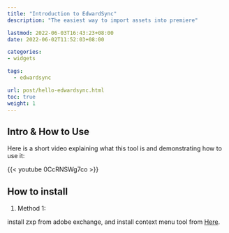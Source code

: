 ```yaml
---
title: "Introduction to EdwardSync"
description: "The easiest way to import assets into premiere"

lastmod: 2022-06-03T16:43:23+08:00
date: 2022-06-02T11:52:03+08:00

categories:
- widgets

tags:
  - edwardsync

url: post/hello-edwardsync.html
toc: true
weight: 1
---
```


## Intro & How to Use

Here is a short video explaining what this tool is and demonstrating how to use it:

{{< youtube 0CcRNSWg7co >}}


## How to install

1. Method 1:

install zxp from adobe exchange, and install context menu tool from [Here](#how-to-install).



